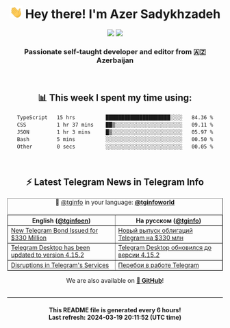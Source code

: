 <div align="center">
	<div>
		<h1>
      <img src="./assets/hi.gif" width="30px"> Hey there! I'm Azer Sadykhzadeh
    </h1>
    <img height="18" src="https://komarev.com/ghpvc/?username=sadykhzadeh&label=Views&color=2081c1&style=flat-square" />
		<a href="https://wakatime.com/Azer"> <img height="18" src="https://wakatime.com/badge/user/f80ae27a-c328-426f-a381-bc84136e2dd6.svg" /> </a>
    <h3>
      Passionate self-taught developer and editor from 🇦🇿 Azerbaijan
    </h3>
  </div>
  <br>

<h2>📊 This week I spent my time using:</h2>

<!--START_SECTION:waka-->

```txt
TypeScript   15 hrs          █████████████████████░░░░   84.36 %
CSS          1 hr 37 mins    ██▒░░░░░░░░░░░░░░░░░░░░░░   09.11 %
JSON         1 hr 3 mins     █▒░░░░░░░░░░░░░░░░░░░░░░░   05.97 %
Bash         5 mins          ░░░░░░░░░░░░░░░░░░░░░░░░░   00.50 %
Other        0 secs          ░░░░░░░░░░░░░░░░░░░░░░░░░   00.05 %
```

<!--END_SECTION:waka-->

<br>

<h2>⚡️ Latest Telegram News in Telegram Info</h2>
  <table border>
		<tr>
			<th width="50%">English (<a href="https://t.me/tginfoen">@tginfoen</a>)</th>
			<th>На русском (<a href="https://t.me/tginfo">@tginfo</a>)</th>
		</tr>
		<caption>🚩 <a href="https://t.me/tginfo">@tginfo</a> in your language: <a href="https://t.me/tginfoworld"><b>@tginfoworld</b></a><caption/>
  <tr><td><a href="https://t.me/tginfoen/1872">New Telegram Bond Issued for $330 Million</a></td>
    <td><a href="https://t.me/tginfo/3964">Новый выпуск облигаций Telegram на $330 млн</a></td></tr><tr><td><a href="https://t.me/tginfoen/1871">Telegram Desktop has been updated to version 4.15.2</a></td>
    <td><a href="https://t.me/tginfo/3963">Telegram Desktop обновился до версии 4.15.2</a></td></tr><tr><td><a href="https://t.me/tginfoen/1870">Disruptions in Telegram's Services</a></td>
    <td><a href="https://t.me/tginfo/3962">Перебои в работе Telegram</a></td></tr>
</table>
We are also available on <a href="https://github.com/tginfo"><b>🐙 GitHub</b></a>!
</div>

<br>
<hr>
<h4 align="center">This README file is generated <b>every 6 hours</b>!</br>Last refresh: <b>2024-03-19 20:11:52 (UTC time)</b></h4>
